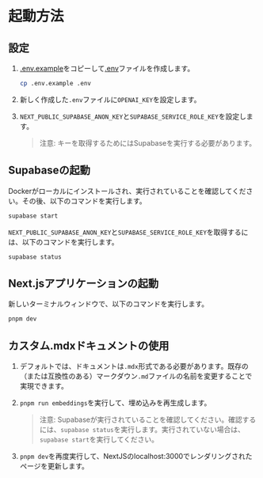 # 起動方法

## 設定

1. [.env.example](file:///Users/atobeyugo/Projects/airion/expo_demo_202402/sagasu/.env.example#1%2C1-1%2C1)をコピーして[.env](file:///Users/atobeyugo/Projects/airion/expo_demo_202402/sagasu/.env#1%2C1-1%2C1)ファイルを作成します。
   ```bash
   cp .env.example .env
   ```

2. 新しく作成した`.env`ファイルに`OPENAI_KEY`を設定します。

3. `NEXT_PUBLIC_SUPABASE_ANON_KEY`と`SUPABASE_SERVICE_ROLE_KEY`を設定します。
   > 注意: キーを取得するためにはSupabaseを実行する必要があります。

## Supabaseの起動

Dockerがローカルにインストールされ、実行されていることを確認してください。その後、以下のコマンドを実行します。

```bash
supabase start
```

`NEXT_PUBLIC_SUPABASE_ANON_KEY`と`SUPABASE_SERVICE_ROLE_KEY`を取得するには、以下のコマンドを実行します。

```bash
supabase status
```

## Next.jsアプリケーションの起動

新しいターミナルウィンドウで、以下のコマンドを実行します。

```bash
pnpm dev
```

## カスタム.mdxドキュメントの使用

1. デフォルトでは、ドキュメントは`.mdx`形式である必要があります。既存の（または互換性のある）マークダウン`.md`ファイルの名前を変更することで実現できます。

2. `pnpm run embeddings`を実行して、埋め込みを再生成します。
   > 注意: Supabaseが実行されていることを確認してください。確認するには、`supabase status`を実行します。実行されていない場合は、`supabase start`を実行してください。

3. `pnpm dev`を再度実行して、NextJSのlocalhost:3000でレンダリングされたページを更新します。
